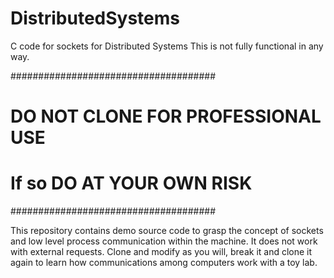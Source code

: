 # DistributedSystems
C code for sockets for Distributed Systems
This is not fully functional in any way.

  #####################################
  # DO NOT CLONE FOR PROFESSIONAL USE #
  # If so DO AT YOUR OWN RISK         #
  #####################################

This repository contains demo source code to grasp the concept of sockets and low level process communication
within the machine. It does not work with external requests.
Clone and modify as you will, break it and clone it again to learn how communications among computers work with
a toy lab.
